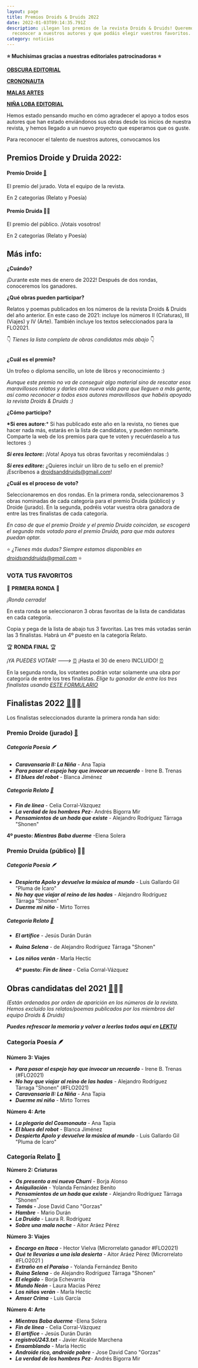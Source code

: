 ```yaml
---
layout: page
title: Premios Droids & Druids 2022
date: 2022-01-03T09:14:35.791Z
description: ¡Llegan los premios de la revista Droids & Druids! Queremos
  reconocer a nuestros autores y que podáis elegir vuestros favoritos.
category: noticias
---
```

**⭐ Muchísimas gracias a nuestras editoriales patrocinadoras ⭐**

**[OBSCURA EDITORIAL](https://www.obscura.es/)**

**[CRONONAUTA](https://www.crononauta.es/)**

**[MALAS ARTES](https://malasarteseditorial.com/)**

**[NIÑA LOBA EDITORIAL](https://www.ninalobaeditorial.es/)**



Hemos estado pensando mucho en cómo agradecer el apoyo a todos esos autores que han estado enviándonos sus obras desde los inicios de nuestra revista, y hemos llegado a un nuevo proyecto que esperamos que os guste.

Para reconocer el talento de nuestros autores, convocamos los 

## **Premios Droide y Druida 2022:**

#### Premio Droide [🤖](https://emojipedia.org/robot/)

El premio del jurado. Vota el equipo de la revista.

En 2 categorías (Relato y Poesía)

#### Premio Druida 🧙‍♀️​

El premio del público. ¡Votais vosotros!

En 2 categorías (Relato y Poesía)

## Más info:

**¿Cuándo?**

¡Durante este mes de enero de 2022! Después de dos rondas, conoceremos los ganadores.

**¿Qué obras pueden participar?**

Relatos y poemas publicados en los números de la revista Droids & Druids del año anterior. En este caso de 2021: incluye los números II (Criaturas), III (Viajes) y IV (Arte). También incluye los textos seleccionados para la FLO2021.

👇 *Tienes la lista completa de obras candidatas más abajo* 👇

**\
¿Cuál es el premio?**

Un trofeo o diploma sencillo, un lote de libros y reconocimiento :) 

*Aunque este premio no va de conseguir algo material sino de rescatar esos maravillosos relatos y darles otra nueva vida para que lleguen a más gente, así como reconocer a todos esos autores maravillosos que habéis apoyado la revista Droids & Druids :)* 

**¿Cómo participo?**

**\*Si eres autore**:* Si has publicado este año en la revista, no tienes que hacer nada más, estarás en la lista de candidatos, y pueden nominarte. Comparte la web de los premios para que te voten y recuérdaselo a tus lectores :) 

***Si eres lectore*:** ¡Vota! Apoya tus obras favoritas y recomiéndalas :) 

***Si eres editore:*** ¿Quieres incluir un libro de tu sello en el premio? ¡Escríbenos a droidsanddruids@gmail.com!

**¿Cuál es el proceso de voto?**

Seleccionaremos en dos rondas. En la primera ronda, seleccionaremos 3 obras nominadas de cada categoría para el premio Druida (público) y Droide (jurado). En la segunda, podréis votar vuestra obra ganadora de entre las tres finalistas de cada categoría.

*En caso de que el premio Droide y el premio Druida coincidan, se escogerá el segundo más votado para el premio Druida, para que más autores puedan optar.*

⭐ *¿Tienes más dudas? Siempre estamos disponibles en droidsanddruids@gmail.com* ⭐

### VOTA TUS FAVORITOS

🏅 **PRIMERA RONDA** 🏅 

*¡Ronda cerrada!*

En esta ronda se seleccionaron 3 obras favoritas de la lista de candidatas en cada categoría.

Copia y pega de la lista de abajo tus 3 favoritas. Las tres más votadas serán las 3 finalistas. Habrá un 4º puesto en la categoría Relato. 

🏆  **RONDA FINAL** 🏆

*¡YA PUEDES VOTAR! --->* [⏰](https://emojipedia.org/alarm-clock/) ¡Hasta el 30 de enero INCLUIDO! [⏰](https://emojipedia.org/alarm-clock/)

En la segunda ronda, los votantes podrán votar solamente una obra por categoría de entre los tres finalistas. *Elige tu ganador de entre los tres finalistas usando [ESTE FORMULARIO](https://forms.gle/3Tm3VqSRffAVoqTN8)*



## Finalistas 2022 [🤖](https://emojipedia.org/robot/)🧙‍♀️​

Los finalistas seleccionados durante la primera ronda han sido:



### Premio Droide (jurado) [🤖](https://emojipedia.org/robot/)

##### Categoría Poesía 🪶

* ***Caravansaria II: La Niña*** - Ana Tapia 
* ***Para pasar el espejo hay que invocar un recuerdo*** - Irene B. Trenas 
* ***El blues del robot*** - Blanca Jiménez

##### Categoría Relato [📇](https://emojipedia.org/card-index/)

* ***Fin de línea*** - Celia Corral-Vázquez
* ***La verdad de los hombres*** ***Pez***- Andrés Bigorra Mir
* ***Pensamientos de un hada que existe*** - Alejandro Rodríguez Tárraga "Shonen" 

**4º puesto: *Mientras Baba duerme*** -Elena Solera

### Premio Druida (público) 🧙‍♀️​

##### Categoría Poesía 🪶

* ***Despierta Apolo y devuelve la música al mundo*** - Luis Gallardo Gil  "Pluma de Ícaro"
* ***No hay que viajar al reino de las hadas*** - Alejandro Rodríguez Tárraga "Shonen" 
* ***Duerme mi niño*** - Mirto Torres 

##### Categoría Relato [📇](https://emojipedia.org/card-index/)

* ***El artífice*** - Jesús Durán Durán 
* ***Ruina Selena*** - de Alejandro Rodríguez Tárraga "Shonen"  
* ***Los niños verán*** - Marla Hectic 

  **4º puesto: *Fin de línea*** - Celia Corral-Vázquez



## Obras candidatas del 2021 [🤖](https://emojipedia.org/robot/)🧙‍♀️​

*(Están ordenados por orden de aparición en los números de la revista. Hemos excluido los relatos/poemas publicados por los miembros del equipo Droids & Druids)*

***Puedes refrescar la memoria y volver a leerlos todos aquí en [LEKTU](https://lektu.com/e/droidsdruids/2399)***

### Categoría Poesía 🪶

**Número 3: Viajes**

* ***Para pasar el espejo hay que invocar un recuerdo*** - Irene B. Trenas (#FLO2021)
* ***No hay que viajar al reino de las hadas*** - Alejandro Rodríguez Tárraga "Shonen" (#FLO2021)
* ***Caravansaria II: La Niña*** - Ana Tapia 
* ***Duerme mi niño*** - Mirto Torres 

**Número 4: Arte**

* ***La plegaria del Cosmonauta*** - Ana Tapia
* ***El blues del robot*** - Blanca Jiménez
* ***Despierta Apolo y devuelve la música al mundo*** - Luis Gallardo Gil  "Pluma de Ícaro"

### Categoría Relato [📇](https://emojipedia.org/card-index/)

**Número 2: Criaturas**

* ***Os presento a mi nuevo Churri*** - Borja Alonso 
* ***Aniquilación*** - Yolanda Fernández Benito 
* ***Pensamientos de un hada que existe*** - Alejandro Rodríguez Tárraga "Shonen" 
* ***Tomás -*** Jose David Cano "Gorzas" 
* ***Hambre*** - Mario Durán 
* ***La Druida*** - Laura R. Rodríguez 
* ***Sobre una mala noche*** - Aitor Aráez Pérez 

**Número 3: Viajes**

* ***Encargo en Itaca*** - Hector Vielva (Microrrelato ganador #FLO2021)
* ***Qué te llevarías a una isla desierta*** - Aitor Aráez Pérez (Microrrelato #FLO2021 )
* ***Extraño en el Paraíso*** - Yolanda Fernández Benito 
* ***Ruina Selena*** - de Alejandro Rodríguez Tárraga "Shonen"  
* ***El elegido*** - Borja Echevarría 
* ***Mundo Neón*** - Laura Macías Pérez 
* ***Los niños verán*** - Marla Hectic 
* ***Amser Crima*** - Luis García

**Número 4: Arte**

* ***Mientras Baba duerme*** -Elena Solera
* ***Fin de línea*** - Celia Corral-Vázquez
* ***El artífice*** - Jesús Durán Durán 
* ***registroU243.txt*** - Javier Alcalde Marchena 
* ***Ensamblando*** - Marla Hectic 
* ***Androide rico, androide pobre*** - Jose David Cano "Gorzas" 
* ***La verdad de los hombres*** ***Pez***- Andrés Bigorra Mir